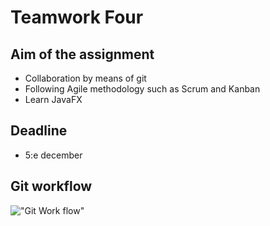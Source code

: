 # Teamwork Four

## Aim of the assignment

- Collaboration by means of git
- Following Agile methodology such as Scrum and Kanban
- Learn JavaFX

## Deadline

- 5:e december

## Git workflow
!["Git Work flow"]("https://github.com/MaxReimblad/Group-Four/blob/main/imgs/GitWorkFlow.png?raw=true")